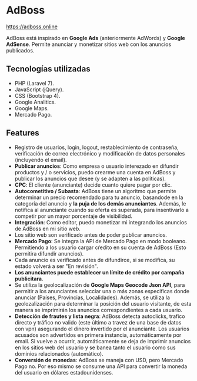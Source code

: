 # AdBoss

https://adboss.online

AdBoss está inspirado en **Google Ads** (anteriormente AdWords) y **Google AdSense**. Permite anunciar y monetizar sitios web con los anuncios publicados.

## Tecnologías utilizadas

- PHP (Laravel 7).
- JavaScript (jQuery).
- CSS (Bootstrap 4).
- Google Analitics.
- Google Maps.
- Mercado Pago.

## Features

- Registro de usuarios, login, logout, restablecimiento de contraseña, verificación de correo electrónico y modificación de datos personales (incluyendo el email).
- **Publicar anuncios**: Como empresa o usuario interezado en difundir productos y / o servicios, puedo crearme una cuenta en AdBoss y publicar los anuncios que desee (y se adapten a las políticas).
- **CPC**: El cliente (anunciante) decide cuanto quiere pagar por clic.
- **Autocometitivo / Subasta**: AdBoss tiene un algoritmo que permite determinar un precio recomendado para tu anuncio, basandode en la categoría del anuncio y **la puja de los demás anunciantes**. Además, le notifica al anunciante cuando su oferta es superada, para insentivarlo a competir por un mayor porcentaje de visibilidad.
- **Integración**: Como editor, puedo monetizar mi integrando los anuncios de AdBoss en mi sitio web.
- Los sitio web son verificado antes de poder publicar anuncios.
- **Mercado Pago**: Se integra la API de Mercado Pago en modo booleano. Permitiendo a los usuario cargar cŕedito en su cuenta de AdBoss (Esto permitira difundir anuncios).
- Cada anuncio es verificado antes de difundirce, si se modifica, su estado volverá a ser "En revisión".
- **Los anunciantes puede establecer un límite de crédito por campaña publicitara**.
- Se utiliza la geolocalización de **Google Maps Geocode Json API**, para permitir a los anunciantes selecciar una o más zonas especificas donde anunciar (Países, Provincias, Localidades). Además, se utiliza la geolozalización para determinar la posición del usuario visitante, de esta manera se imprimirán los anuncios correspondientes a cada usuario.
- **Detección de frautes y lista negra**: AdBoss detecta autoclicks, trafico directo y tráfico no valido (este último a travez de una base de datos con vpn) asegurando el dinero invertido por el anunciante. Los usuarios acusados son advertidos en primera instancia, automáticamente por email. Si vuelve a ocurrir, automáticamente se deja de imprimir anuncios en los sitios web del usuario y se banea tanto el usuario como sus dominios relacionados (automático).
- **Conversión de monedas**: AdBoss se maneja con USD, pero Mercado Pago no. Por eso mismo se consume una API para convertir la moneda del usuario en dólares estadounidenses.
